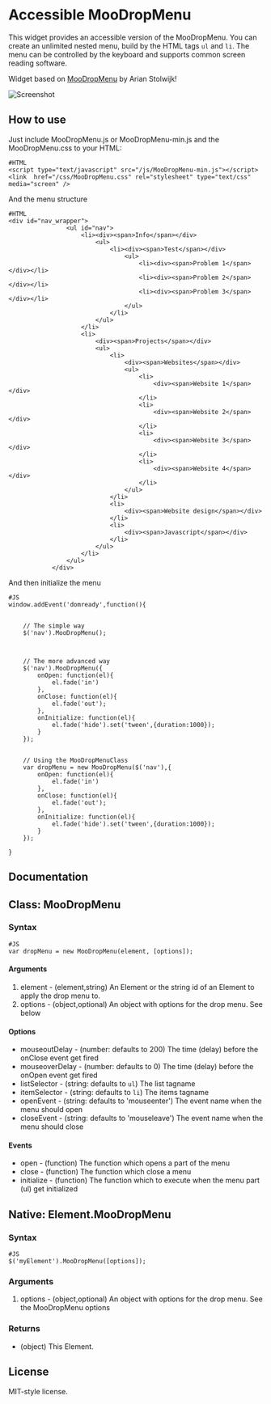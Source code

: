 Accessible MooDropMenu
===========

This widget provides an accessible version of the MooDropMenu. You can create an unlimited nested menu,
build by the HTML tags <code>ul</code> and <code>li</code>. The menu can be controlled by the keyboard 
and supports common screen reading software.
	
Widget based on <a href="http://mootools.net/forge/p/moodropmenu" title="MooDropMenu on Mootools Forge">MooDropMenu</a> by Arian Stolwijk! 

![Screenshot](http://www.accessiblemootoolsdemo.iao.fraunhofer.de/Mootools_Widgets/img/DropMenu.png)



How to use
----------

Just include MooDropMenu.js or MooDropMenu-min.js and the MooDropMenu.css to your HTML:

	#HTML
	<script type="text/javascript" src="/js/MooDropMenu-min.js"></script>
	<link  href="/css/MooDropMenu.css" rel="stylesheet" type="text/css" media="screen" />

And the menu structure

	#HTML
	<div id="nav_wrapper">
                    <ul id="nav">
                    	<li><div><span>Info</span></div>
                    		<ul>
                    			<li><div><span>Test</span></div>
                    				<ul>
                    					<li><div><span>Problem 1</span></div></li>
                    					<li><div><span>Problem 2</span></div></li>
                    					<li><div><span>Problem 3</span></div></li>
                    				</ul>
                    			</li>
                    		</ul>
                    	</li>
                        <li>
                            <div><span>Projects</span></div>
                            <ul>
                                <li>
                                    <div><span>Websites</span></div>
                                    <ul>
                                        <li>
                                            <div><span>Website 1</span></div>
                                        </li>
                                        <li>
                                            <div><span>Website 2</span></div>
                                        </li>
                                        <li>
                                            <div><span>Website 3</span></div>
                                        </li>
                                        <li>
                                            <div><span>Website 4</span></div>
                                        </li>
                                    </ul>
                                </li>
                                <li>
                                    <div><span>Website design</span></div>
                                </li>
                                <li>
                                    <div><span>Javascript</span></div>
                                </li>
                            </ul>
                        </li>
                    </ul>
                </div>


And then initialize the menu

	#JS
	window.addEvent('domready',function(){


		// The simple way
		$('nav').MooDropMenu();



		// The more advanced way
		$('nav').MooDropMenu({
			onOpen: function(el){
				el.fade('in')
			},
			onClose: function(el){
				el.fade('out');
			},
			onInitialize: function(el){
				el.fade('hide').set('tween',{duration:1000});
			}
		});


		// Using the MooDropMenuClass
		var dropMenu = new MooDropMenu($('nav'),{
			onOpen: function(el){
				el.fade('in')
			},
			onClose: function(el){
				el.fade('out');
			},
			onInitialize: function(el){
				el.fade('hide').set('tween',{duration:1000});
			}
		});

	}

Documentation
-------------

## Class: MooDropMenu ##

### Syntax ###

	#JS
	var dropMenu = new MooDropMenu(element, [options]);

#### Arguments ####
1. element - (element,string) An Element or the string id of an Element to apply the drop menu to.
2. options - (object,optional) An object with options for the drop menu. See below

#### Options ####
- mouseoutDelay - (number: defaults to 200) The time (delay) before the onClose event get fired
- mouseoverDelay - (number: defaults to 0) The time (delay) before the onOpen event get fired
- listSelector - (string: defaults to `ul`) The list tagname
- itemSelector - (string: defaults to `li`) The items tagname
- openEvent - (string: defaults to 'mouseenter') The event name when the menu should open
- closeEvent - (string: defaults to 'mouseleave') The event name when the menu should close

#### Events ####
- open - (function) The function which opens a part of the menu
- close - (function) The function which close a menu
- initialize - (function) The function which to execute when the menu part (ul) get initialized

## Native: Element.MooDropMenu ##


### Syntax ###

	#JS
	$('myElement').MooDropMenu([options]);

### Arguments ###
1. options - (object,optional) An object with options for the drop menu. See the MooDropMenu options

### Returns ###
- (object) This Element.


License
-------
MIT-style license.
